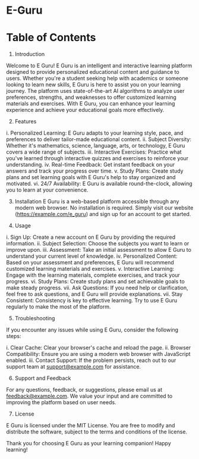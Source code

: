 # E-Guru

# Table of Contents

1. Introduction

Welcome to E Guru! E Guru is an intelligent and interactive learning platform designed to provide personalized educational content and guidance to users. Whether you're a student seeking help with academics or someone looking to learn new skills, E Guru is here to assist you on your learning journey.
The platform uses state-of-the-art AI algorithms to analyze user preferences, strengths, and weaknesses to offer customized learning materials and exercises. With E Guru, you can enhance your learning experience and achieve your educational goals more effectively.

2. Features 

i. Personalized Learning: E Guru adapts to your learning style, pace, and preferences to deliver tailor-made educational content.
ii. Subject Diversity: Whether it's mathematics, science, language, arts, or technology, E Guru covers a wide range of subjects.
iii. Interactive Exercises: Practice what you've learned through interactive quizzes and exercises to reinforce your understanding.
iv. Real-time Feedback: Get instant feedback on your answers and track your progress over time.
v. Study Plans: Create study plans and set learning goals with E Guru's help to stay organized and motivated.
vi. 24/7 Availability: E Guru is available round-the-clock, allowing you to learn at your convenience.

3. Installation
E Guru is a web-based platform accessible through any modern web browser. No installation is required. Simply visit our website (https://example.com/e_guru) and sign up for an account to get started.

4. Usage

i. Sign Up: Create a new account on E Guru by providing the required information.
ii. Subject Selection: Choose the subjects you want to learn or improve upon.
iii. Assessment: Take an initial assessment to allow E Guru to understand your current level of knowledge.
iv. Personalized Content: Based on your assessment and preferences, E Guru will recommend customized learning materials and exercises.
v. Interactive Learning: Engage with the learning materials, complete exercises, and track your progress.
vi. Study Plans: Create study plans and set achievable goals to make steady progress.
vii. Ask Questions: If you need help or clarification, feel free to ask questions, and E Guru will provide explanations.
vii. Stay Consistent: Consistency is key to effective learning. Try to use E Guru regularly to make the most of the platform.

5. Troubleshooting

If you encounter any issues while using E Guru, consider the following steps:

i. Clear Cache: Clear your browser's cache and reload the page.
ii. Browser Compatibility: Ensure you are using a modern web browser with JavaScript enabled.
iii. Contact Support: If the problem persists, reach out to our support team at support@example.com for assistance.

6. Support and Feedback

For any questions, feedback, or suggestions, please email us at feedback@example.com. We value your input and are committed to improving the platform based on user needs.

7. License

E Guru is licensed under the MIT License. You are free to modify and distribute the software, subject to the terms and conditions of the license.

Thank you for choosing E Guru as your learning companion! Happy learning!